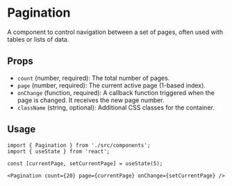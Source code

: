 # Pagination

A component to control navigation between a set of pages, often used with tables or lists of data.

## Props

*   `count` (number, required): The total number of pages.
*   `page` (number, required): The current active page (1-based index).
*   `onChange` (function, required): A callback function triggered when the page is changed. It receives the new page number.
*   `className` (string, optional): Additional CSS classes for the container.

## Usage

```tsx
import { Pagination } from './src/components';
import { useState } from 'react';

const [currentPage, setCurrentPage] = useState(5);

<Pagination count={20} page={currentPage} onChange={setCurrentPage} />
```
